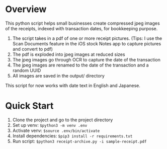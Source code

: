 # Overview 
This python script helps small businesses create compressed jpeg images of the receipts, indexed with transaction dates, for bookkeeping purpose.
1. The script takes in a pdf of one or more receipt pictures. (Tips: I use the Scan Documents feature in the iOS stock Notes app to capture pictures and convert to pdf)
1. The pdf is exploded into jpeg images at reduced sizes
1. The jpeg images go through OCR to capture the date of the transaction
1. The jpeg images are renamed to the date of the transaction and a random UUID
1. All images are saved in the output/ directory

This script for now works with date text in English and Japanese.

# Quick Start
1. Clone the project and go to the project directory
1. Set up venv: `$python3 -m venv .env`
1. Activate venv: `$source .env/bin/activate`
1. Install dependencies: `$pip3 install -r requirements.txt`
1. Run script: `$python3 receipt-archive.py -i sample-receipt.pdf`

